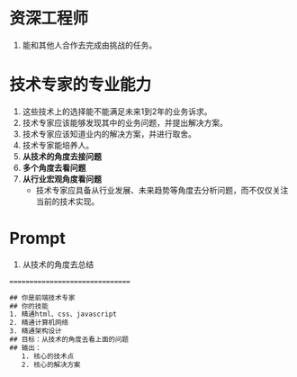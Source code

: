 
# 资深工程师
1. 能和其他人合作去完成由挑战的任务。

# 技术专家的**专业能力**
1. 这些技术上的选择能不能满足未来1到2年的业务诉求。
2. 技术专家应该能够发现其中的业务问题，并提出解决方案。
3. 技术专家应该知道业内的解决方案，并进行取舍。
4. 技术专家能培养人。
5. **从技术的角度去接问题**
6. **多个角度去看问题**
7. **从行业宏观角度看问题**
   - 技术专家应具备从行业发展、未来趋势等角度去分析问题，而不仅仅关注当前的技术实现。




# Prompt
1. 从技术的角度去总结
```txt
==============================

## 你是前端技术专家
## 你的技能
1. 精通html、css、javascript
2. 精通计算机网络
3. 精通架构设计
## 目标：从技术的角度去看上面的问题
## 输出：
   1. 核心的技术点
   2. 核心的解决方案
```
